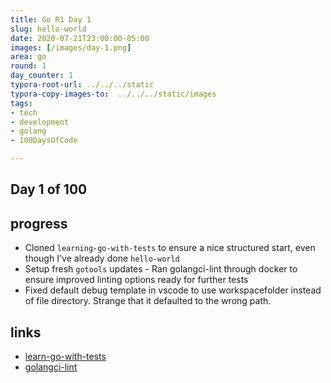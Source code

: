 ```yaml
---
title: Go R1 Day 1
slug: hello-world
date: 2020-07-21T23:00:00-05:00
images: [/images/day-1.png]
area: go
round: 1
day_counter: 1
typora-root-url: ../../../static
typora-copy-images-to:  ../../../static/images
tags:
- tech
- development
- golang
- 100DaysOfCode

---
```


## Day 1 of 100

## progress

- Cloned `learning-go-with-tests` to ensure a nice structured start, even though I've already done `hello-world`
- Setup fresh `gotools` updates - Ran golangci-lint through docker to ensure improved linting options ready for further tests
- Fixed default debug template in vscode to use workspacefolder instead of file directory. Strange that it defaulted to the wrong path.

## links

- [learn-go-with-tests](https://github.com/sheldonhull/learn-go-with-tests.git)
- [golangci-lint](https://golangci-lint.run/usage/linters/)
